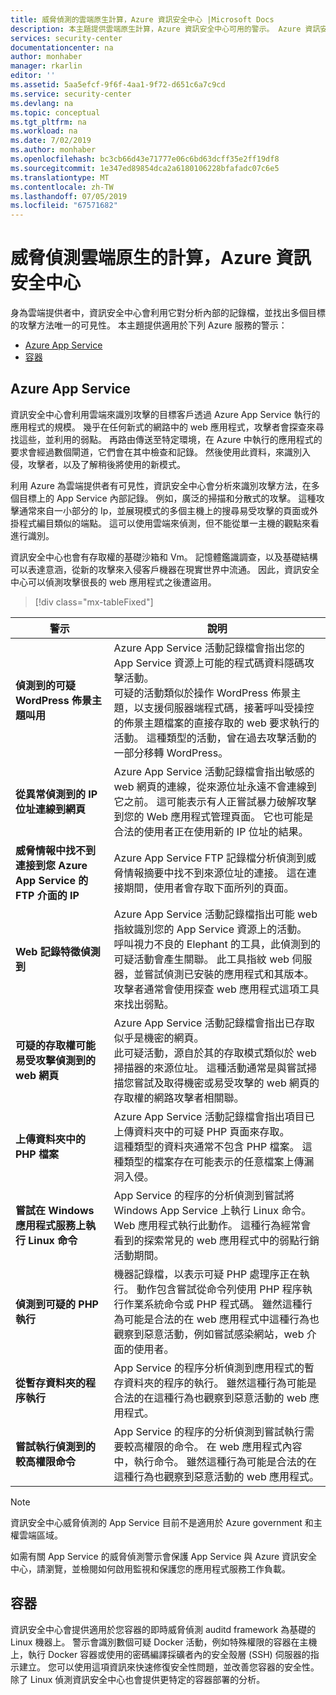 ```yaml
---
title: 威脅偵測的雲端原生計算，Azure 資訊安全中心 |Microsoft Docs
description: 本主題提供雲端原生計算，Azure 資訊安全中心可用的警示。 Azure 資訊安全中心。
services: security-center
documentationcenter: na
author: monhaber
manager: rkarlin
editor: ''
ms.assetid: 5aa5efcf-9f6f-4aa1-9f72-d651c6a7c9cd
ms.service: security-center
ms.devlang: na
ms.topic: conceptual
ms.tgt_pltfrm: na
ms.workload: na
ms.date: 7/02/2019
ms.author: monhaber
ms.openlocfilehash: bc3cb66d43e71777e06c6bd63dcff35e2ff19df8
ms.sourcegitcommit: 1e347ed89854dca2a6180106228bfafadc07c6e5
ms.translationtype: MT
ms.contentlocale: zh-TW
ms.lasthandoff: 07/05/2019
ms.locfileid: "67571682"
---
```

# <a name="threat-detection-for-cloud-native-compute-in-azure-security-center"></a>威脅偵測雲端原生的計算，Azure 資訊安全中心

身為雲端提供者中，資訊安全中心會利用它對分析內部的記錄檔，並找出多個目標的攻擊方法唯一的可見性。 本主題提供適用於下列 Azure 服務的警示：

* [Azure App Service](#app-services)
* [容器](#azure-containers) 

## Azure App Service <a name="app-services"></a>

資訊安全中心會利用雲端來識別攻擊的目標客戶透過 Azure App Service 執行的應用程式的規模。 幾乎在任何新式的網路中的 web 應用程式，攻擊者會探查來尋找這些，並利用的弱點。 再路由傳送至特定環境，在 Azure 中執行的應用程式的要求會經過數個閘道，它們會在其中檢查和記錄。 然後使用此資料，來識別入侵，攻擊者，以及了解稍後將使用的新模式。

利用 Azure 為雲端提供者有可見性，資訊安全中心會分析來識別攻擊方法，在多個目標上的 App Service 內部記錄。 例如，廣泛的掃描和分散式的攻擊。 這種攻擊通常來自一小部分的 Ip，並展現模式的多個主機上的搜尋易受攻擊的頁面或外掛程式編目類似的端點。 這可以使用雲端來偵測，但不能從單一主機的觀點來看進行識別。

資訊安全中心也會有存取權的基礎沙箱和 Vm。 記憶體鑑識調查，以及基礎結構可以表達意涵，從新的攻擊來入侵客戶機器在現實世界中流通。 因此，資訊安全中心可以偵測攻擊很長的 web 應用程式之後遭盜用。

> [!div class="mx-tableFixed"]

|警示|說明|
|---|---|
|**偵測到的可疑 WordPress 佈景主題叫用**|Azure App Service 活動記錄檔會指出您的 App Service 資源上可能的程式碼資料隱碼攻擊活動。<br/> 可疑的活動類似於操作 WordPress 佈景主題，以支援伺服器端程式碼，接著呼叫受操控的佈景主題檔案的直接存取的 web 要求執行的活動。 這種類型的活動，曾在過去攻擊活動的一部分移轉 WordPress。|
|**從異常偵測到的 IP 位址連線到網頁**|Azure App Service 活動記錄檔會指出敏感的 web 網頁的連線，從來源位址永遠不會連線到它之前。 這可能表示有人正嘗試暴力破解攻擊到您的 Web 應用程式管理頁面。 它也可能是合法的使用者正在使用新的 IP 位址的結果。|
|**威脅情報中找不到連接到您 Azure App Service 的 FTP 介面的 IP**|Azure App Service FTP 記錄檔分析偵測到威脅情報摘要中找不到來源位址的連接。 這在連接期間，使用者會存取下面所列的頁面。|
|**Web 記錄特徵偵測到**|Azure App Service 活動記錄檔指出可能 web 指紋識別您的 App Service 資源上的活動。 <br/>呼叫視力不良的 Elephant 的工具，此偵測到的可疑活動會產生關聯。 此工具指紋 web 伺服器，並嘗試偵測已安裝的應用程式和其版本。 攻擊者通常會使用探查 web 應用程式這項工具來找出弱點。|
|**可疑的存取權可能易受攻擊偵測到的 web 網頁**|Azure App Service 活動記錄檔會指出已存取 似乎是機密的網頁。 <br/>此可疑活動，源自於其的存取模式類似於 web 掃描器的來源位址。 這種活動通常是與嘗試掃描您嘗試及取得機密或易受攻擊的 web 網頁的存取權的網路攻擊者相關聯。|
|**上傳資料夾中的 PHP 檔案**|Azure App Service 活動記錄檔會指出項目已上傳資料夾中的可疑 PHP 頁面來存取。 <br/>這種類型的資料夾通常不包含 PHP 檔案。 這種類型的檔案存在可能表示的任意檔案上傳漏洞入侵。|
|**嘗試在 Windows 應用程式服務上執行 Linux 命令**|App Service 的程序的分析偵測到嘗試將 Windows App Service 上執行 Linux 命令。 Web 應用程式執行此動作。 這種行為經常會看到的探索常見的 web 應用程式中的弱點行銷活動期間。|
|**偵測到可疑的 PHP 執行**|機器記錄檔，以表示可疑 PHP 處理序正在執行。 動作包含嘗試從命令列使用 PHP 程序執行作業系統命令或 PHP 程式碼。 雖然這種行為可能是合法的在 web 應用程式中這種行為也觀察到惡意活動，例如嘗試感染網站，web 介面的使用者。|
|**從暫存資料夾的程序執行**|App Service 的程序分析偵測到應用程式的暫存資料夾的程序的執行。 雖然這種行為可能是合法的在這種行為也觀察到惡意活動的 web 應用程式。|
|**嘗試執行偵測到的較高權限命令**|App Service 的程序的分析偵測到嘗試執行需要較高權限的命令。 在 web 應用程式內容中，執行命令。 雖然這種行為可能是合法的在這種行為也觀察到惡意活動的 web 應用程式。|

> [!NOTE]
> 資訊安全中心威脅偵測的 App Service 目前不是適用於 Azure government 和主權雲端區域。

如需有關 App Service 的威脅偵測警示會保護 App Service 與 Azure 資訊安全中心，請瀏覽，並檢閱如何啟用監視和保護您的應用程式服務工作負載。

## 容器 <a name="azure-containers"></a>

資訊安全中心會提供適用於您容器的即時威脅偵測 auditd framework 為基礎的 Linux 機器上。 警示會識別數個可疑 Docker 活動，例如特殊權限的容器在主機上，執行 Docker 容器或使用的密碼編譯採礦者內的安全殼層 (SSH) 伺服器的指示建立。 您可以使用這項資訊來快速修復安全性問題，並改善您容器的安全性。 除了 Linux 偵測資訊安全中心也會提供更特定的容器部署的分析。
